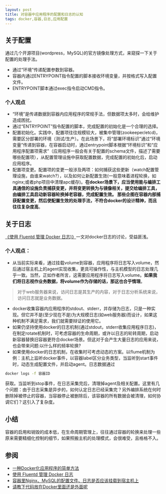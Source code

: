 ```yaml
---
layout: post
title: 对容器中应用程序的配置和日志的认知
tags: docker,容器,日志,应用配置
---
```


## 关于配置
通过几个开源项目(wordpress，MySQL)的官方镜像处理方式，来窥探一下关于配置的处理手法。

- 通过“环境”传递配置参数到容器。
- 容器内通过ENTRYPOINT指令配置的脚本接收环境变量，并按格式写入配置文件。
- ENTRYPOINT脚本通过exec指令启动CMD指令。

### 个人观点

- “环境”是传递数据到容器内应用程序的常规手法，但数据项太多时，会给维护造成困扰。
- 通过“ENTRYPOINT”指令配置的脚本，完成配置的初始化是一个合理的选择。
- 配置初始化。实践中，配置项往往规模较大，被集中管理(zookeeper/etcd)，需要区分部署的环境（测试/生产）。在此场景下，将“部署环境标识”通过“环境变量”传递到容器，在容器启动时，通过entrypoint脚本根据“环境标识”和“应用程序配置项需求”（应用程序一般会有关于配置的schema文件，描述了需要哪些配置项），从配置管理设施中获取配置数据，完成配置的初始化后，启动应用程序。
- 配置项变更。配置项的变更一般涉及两项：如何捕获这些更新（watch配置管理设施，由谁来watch?），以及如何让新配置生效(一般意味着进程轮换，如nginx;或者php项目中清理apc缓存)。**在docker场景下，应当使用能与编排工具通信的设施负责捕获变更，并将变更转换为与镜像相关，提交给编排工具，由编排工具启动新容器轮换掉老容器，完成配置生效。 那些企图在容器内部捕获配置变更，然后使配置生效的处理手法，不符合docker的设计精神，而且往往复杂度高**。

## 关于日志

[《使用 Fluentd 管理 Docker 日志)》](http://segmentfault.com/a/1190000000730444)一文对docker日志的讨论，受益匪浅。
### 个人观点：

- 从当前实际来看，通过挂载volume到容器，应用程序将日志写入volume，然后通过宿主机上的agent实现收集，更具可操作性，与主机模型的日志处理几乎一致。当然，正如作者所言，这需要应用程序将日志写入volume。**如果我们将日志视作业务数据，将volume作为存储的话，那这也合乎情理**。
>对于web服务器来说，访问日志是其生产的内容，对于日志分析系统来说，访问日志就是业务数据。

- docker收集容器内应用程序的stdout、stderr，并存储为日志，只是一种实现。但它并不是(至少现在不是)为大规模日志(如web服务器)而设计，如果这种机制不满足需求，我们就需要辩证的使用它。
- 如果仍坚持使用docker的日志机制(通过stdout，stderr收集应用程序日志)，在制定rotate机制时，可考虑容器的生命周期，或许以日志的轮转周期，启动新容器替换旧容器更符合docker场景。但这对于会产生大量日志的应用来说，也会带来问题:以什么样的频率轮换?
- 如果使用docker的日志机制，在收集时可考虑动态的方案。以flume机制为例：主机上监听docker事件，以容器label区分业务类型，当监听到start事件时，动态生成配置文件，并启动agent。日志数据通过
```sh
docker logs -f 容器ID 
```
获取。当监听到stop事件，在日志采集完后，清理掉agent及相关配置。这里有几个问题：由于日志采集是异步的，如何认定日志已经采集完？另外编排系统在何时删除掉被停止的容器，当容器停止被删除后，该容器的所有数据会被清理，如何协调它们？这引入了复杂度。

## 小结
容器的启用和销毁的成本低，在生命周期管理上，往往通过容器的轮换来处理一些原来需要精细化控制的细节，如果照搬主机的处理模式，会很难受，且格格不入。

## 参阅

- [一种Docker化应用程序的简单方法](http://dockerpool.com/article/1416030496)
- [使用 Fluentd 管理 Docker 日志](http://segmentfault.com/a/1190000000730444)
- [容器里Nginx、MySQL的配置文件、日志是否应该挂载到宿主机上](http://dockone.io/question/54)
- [请教下代码放在Docker里面还是外面呢](http://dockone.io/question/24)
